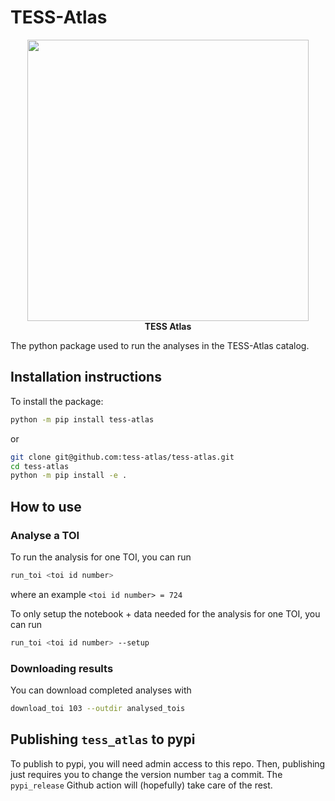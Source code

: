 # TESS-Atlas

<p align="center">
  <img width = "450" src="https://raw.githubusercontent.com/tess-atlas/tess_atlas_webbuilder/main/source/_static/atlas_logo.png" />
  <br>
  <b>TESS Atlas</b>
</p>

The python package used to run the analyses in the TESS-Atlas catalog.

## Installation instructions
To install the package:
```bash
python -m pip install tess-atlas
```
or
```bash
git clone git@github.com:tess-atlas/tess-atlas.git
cd tess-atlas
python -m pip install -e .
```

## How to use

### Analyse a TOI
To run the analysis for one TOI, you can run
```bash
run_toi <toi id number>
```
where an example `<toi id number> = 724`

To only setup the notebook + data needed for the analysis for one TOI, you can run
```bash
run_toi <toi id number> --setup
```


### Downloading results
You can download completed analyses with
```bash
download_toi 103 --outdir analysed_tois
```

## Publishing `tess_atlas` to pypi
To publish to pypi, you will need admin access to this repo.
Then, publishing just requires you to change the version number `tag` a commit.
The `pypi_release` Github action will (hopefully) take care of the rest.
